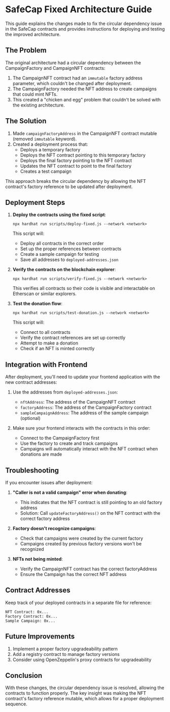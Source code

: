 # SafeCap Fixed Architecture Guide

This guide explains the changes made to fix the circular dependency issue in the SafeCap contracts and provides instructions for deploying and testing the improved architecture.

## The Problem

The original architecture had a circular dependency between the CampaignFactory and CampaignNFT contracts:

1. The CampaignNFT contract had an `immutable` factory address parameter, which couldn't be changed after deployment.
2. The CampaignFactory needed the NFT address to create campaigns that could mint NFTs.
3. This created a "chicken and egg" problem that couldn't be solved with the existing architecture.

## The Solution

1. Made `campaignFactoryAddress` in the CampaignNFT contract mutable (removed `immutable` keyword).
2. Created a deployment process that:
   - Deploys a temporary factory
   - Deploys the NFT contract pointing to this temporary factory
   - Deploys the final factory pointing to the NFT contract
   - Updates the NFT contract to point to the final factory
   - Creates a test campaign

This approach breaks the circular dependency by allowing the NFT contract's factory reference to be updated after deployment.

## Deployment Steps

1. **Deploy the contracts using the fixed script**:
   ```
   npx hardhat run scripts/deploy-fixed.js --network <network>
   ```
   This script will:
   - Deploy all contracts in the correct order
   - Set up the proper references between contracts
   - Create a sample campaign for testing
   - Save all addresses to `deployed-addresses.json`

2. **Verify the contracts on the blockchain explorer**:
   ```
   npx hardhat run scripts/verify-fixed.js --network <network>
   ```
   This verifies all contracts so their code is visible and interactable on Etherscan or similar explorers.

3. **Test the donation flow**:
   ```
   npx hardhat run scripts/test-donation.js --network <network>
   ```
   This script will:
   - Connect to all contracts
   - Verify the contract references are set up correctly
   - Attempt to make a donation
   - Check if an NFT is minted correctly

## Integration with Frontend

After deployment, you'll need to update your frontend application with the new contract addresses:

1. Use the addresses from `deployed-addresses.json`:
   - `nftAddress`: The address of the CampaignNFT contract
   - `factoryAddress`: The address of the CampaignFactory contract
   - `sampleCampaignAddress`: The address of the sample campaign (optional)

2. Make sure your frontend interacts with the contracts in this order:
   - Connect to the CampaignFactory first
   - Use the factory to create and track campaigns
   - Campaigns will automatically interact with the NFT contract when donations are made

## Troubleshooting

If you encounter issues after deployment:

1. **"Caller is not a valid campaign" error when donating**:
   - This indicates that the NFT contract is still pointing to an old factory address
   - Solution: Call `updateFactoryAddress()` on the NFT contract with the correct factory address

2. **Factory doesn't recognize campaigns**:
   - Check that campaigns were created by the current factory
   - Campaigns created by previous factory versions won't be recognized

3. **NFTs not being minted**:
   - Verify the CampaignNFT contract has the correct factoryAddress
   - Ensure the Campaign has the correct NFT address

## Contract Addresses

Keep track of your deployed contracts in a separate file for reference:

```
NFT Contract: 0x...
Factory Contract: 0x...
Sample Campaign: 0x...
```

## Future Improvements

1. Implement a proper factory upgradeability pattern
2. Add a registry contract to manage factory versions
3. Consider using OpenZeppelin's proxy contracts for upgradeability

## Conclusion

With these changes, the circular dependency issue is resolved, allowing the contracts to function properly. The key insight was making the NFT contract's factory reference mutable, which allows for a proper deployment sequence.